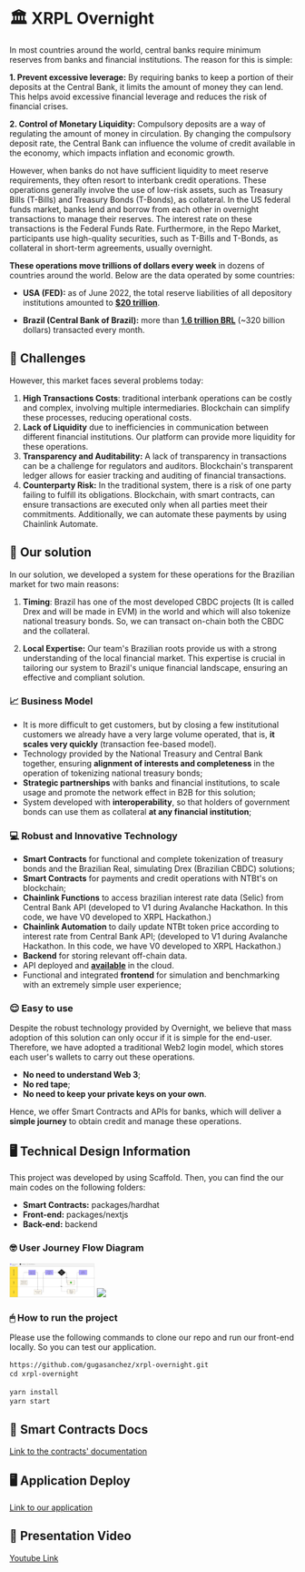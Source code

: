 # 🏛 XRPL Overnight

In most countries around the world, central banks require minimum reserves from banks and financial institutions. The reason for this is simple:

**1. Prevent excessive leverage:** By requiring banks to keep a portion of their deposits at the Central Bank, it limits the amount of money they can lend. This helps avoid excessive financial leverage and reduces the risk of financial crises.

**2. Control of Monetary Liquidity:** Compulsory deposits are a way of regulating the amount of money in circulation. By changing the compulsory deposit rate, the Central Bank can influence the volume of credit available in the economy, which impacts inflation and economic growth.

However, when banks do not have sufficient liquidity to meet reserve requirements, they often resort to interbank credit operations. These operations generally involve the use of low-risk assets, such as Treasury Bills (T-Bills) and Treasury Bonds (T-Bonds), as collateral. In the US federal funds market, banks lend and borrow from each other in overnight transactions to manage their reserves. The interest rate on these transactions is the Federal Funds Rate. Furthermore, in the Repo Market, participants use high-quality securities, such as T-Bills and T-Bonds, as collateral in short-term agreements, usually overnight.

**These operations move trillions of dollars every week** in dozens of countries around the world. Below are the data operated by some countries:

- **USA (FED):** as of June 2022, the total reserve liabilities of all depository institutions amounted to **[$20 trillion](https://www.federalregister.gov/documents/2022/12/01/2022-26065/reserve-requirements-of-depository-institutions)**.

- **Brazil (Central Bank of Brazil):** more than **[1.6 trillion BRL](https://www.correiobraziliense.com.br/economia/2020/09/4878960-operacoes-no-overnight-saltam-para-rs-16-trilhao-em-agosto.html)** (~320 billion dollars) transacted every month.

## 🎯 Challenges

However, this market faces several problems today:

1. **High Transactions Costs**: traditional interbank operations can be costly and complex, involving multiple intermediaries. Blockchain can simplify these processes, reducing operational costs.
2. **Lack of Liquidity** due to inefficiencies in communication between different financial institutions. Our platform can provide more liquidity for these operations.
3. **Transparency and Auditability:** A lack of transparency in transactions can be a challenge for regulators and auditors. Blockchain's transparent ledger allows for easier tracking and auditing of financial transactions.
4. **Counterparty Risk:** In the traditional system, there is a risk of one party failing to fulfill its obligations. Blockchain, with smart contracts, can ensure transactions are executed only when all parties meet their commitments. Additionally, we can automate these payments by using Chainlink Automate.

## 🚀 Our solution

In our solution, we developed a system for these operations for the Brazilian market for two main reasons:

1) **Timing**: Brazil has one of the most developed CBDC projects (It is called Drex and will be made in EVM) in the world and which will also tokenize national treasury bonds. So, we can transact on-chain both the CBDC and the collateral.

2) **Local Expertise:** Our team's Brazilian roots provide us with a strong understanding of the local financial market. This expertise is crucial in tailoring our system to Brazil's unique financial landscape, ensuring an effective and compliant solution.

### 📈 Business Model

- It is more difficult to get customers, but by closing a few institutional customers we already have a very large volume operated, that is, **it scales very quickly** (transaction fee-based model).
- Technology provided by the National Treasury and Central Bank together, ensuring **alignment of interests and completeness** in the operation of tokenizing national treasury bonds;
- **Strategic partnerships** with banks and financial institutions, to scale usage and promote the network effect in B2B for this solution;
- System developed with **interoperability**, so that holders of government bonds can use them as collateral **at any financial institution**;

### 💻 Robust and Innovative Technology

- **Smart Contracts** for functional and complete tokenization of treasury bonds and the Brazilian Real, simulating Drex (Brazilian CBDC) solutions;
- **Smart Contracts** for payments and credit operations with NTBt's on blockchain;
- **Chainlink Functions** to access brazilian interest rate data (Selic) from Central Bank API (developed to V1 during Avalanche Hackathon. In this code, we have V0 developed to XRPL Hackathon.)
- **Chainlink Automation** to daily update NTBt token price according to interest rate from Central Bank API; (developed to V1 during Avalanche Hackathon. In this code, we have V0 developed to XRPL Hackathon.)
- **Backend** for storing relevant off-chain data.
- API deployed and **[available](https://xrpl-api.vercel.app/overnight)** in the cloud.
- Functional and integrated **frontend** for simulation and benchmarking with an extremely simple user experience;

### 😌 Easy to use

Despite the robust technology provided by Overnight, we believe that mass adoption of this solution can only occur if it is simple for the end-user. Therefore, we have adopted a traditional Web2 login model, which stores each user's wallets to carry out these operations.

- **No need to understand Web 3**;
- **No red tape**;
- **No need to keep your private keys on your own**.

Hence, we offer Smart Contracts and APIs for banks, which will deliver a **simple journey** to obtain credit and manage these operations.

## 🖥 Technical Design Information

This project was developed by using Scaffold. Then, you can find the our main codes on the following folders:
- **Smart Contracts:** packages/hardhat
- **Front-end:** packages/nextjs
- **Back-end:** backend

### 🤓 User Journey Flow Diagram

<p float="left">
  <img src="https://raw.githubusercontent.com/gugasanchez/xrpl-overnight/main/User-Journey-Flow-Diagram.png" width="150" />
  <img src="https://github.com/gugasanchez/theprism/assets/62973287/6617f73f-f89b-4ef4-bc57-37dcb0234939" width="150" /> 
</p>

### 🖱 How to run the project
Please use the following commands to clone our repo and run our front-end locally. So you can test our application.

```
https://github.com/gugasanchez/xrpl-overnight.git
cd xrpl-overnight

yarn install
yarn start
```


## 📄 Smart Contracts Docs
[Link to the contracts' documentation](./docs/smartContracts.md)

## 🖥 Application Deploy
[Link to our application](https://xrp-overnight.vercel.app/)

## 📼 Presentation Video
[Youtube Link](https://www.youtube.com/watch?v=csabs5zONOE)
